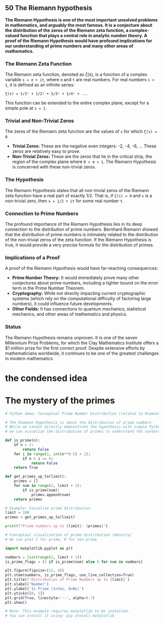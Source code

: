 ## 50 The Riemann hypothesis

**The Riemann Hypothesis is one of the most important unsolved problems in mathematics, and arguably the most famous. It is a conjecture about the distribution of the zeros of the Riemann zeta function, a complex-valued function that plays a central role in analytic number theory. A proof of the Riemann Hypothesis would have profound implications for our understanding of prime numbers and many other areas of mathematics.**

### The Riemann Zeta Function

The Riemann zeta function, denoted as ζ(s), is a function of a complex variable `s = σ + it`, where `σ` and `t` are real numbers. For real numbers `s > 1`, it is defined as an infinite series:

`ζ(s) = 1/1ˢ + 1/2ˢ + 1/3ˢ + 1/4ˢ + ...`

This function can be extended to the entire complex plane, except for a simple pole at `s = 1`.

### Trivial and Non-Trivial Zeros

The zeros of the Riemann zeta function are the values of `s` for which `ζ(s) = 0`.

*   **Trivial Zeros:** These are the negative even integers: -2, -4, -6, ... These zeros are relatively easy to prove.
*   **Non-Trivial Zeros:** These are the zeros that lie in the critical strip, the region of the complex plane where `0 < σ < 1`. The Riemann Hypothesis is concerned with these non-trivial zeros.

### The Hypothesis

The Riemann Hypothesis states that all non-trivial zeros of the Riemann zeta function have a real part of exactly 1/2. That is, if `ζ(s) = 0` and `s` is a non-trivial zero, then `s = 1/2 + it` for some real number `t`.

### Connection to Prime Numbers

The profound importance of the Riemann Hypothesis lies in its deep connection to the distribution of prime numbers. Bernhard Riemann showed that the distribution of prime numbers is intimately related to the distribution of the non-trivial zeros of the zeta function. If the Riemann Hypothesis is true, it would provide a very precise formula for the distribution of primes.

### Implications of a Proof

A proof of the Riemann Hypothesis would have far-reaching consequences:

*   **Prime Number Theory:** It would immediately prove many other conjectures about prime numbers, including a tighter bound on the error term in the Prime Number Theorem.
*   **Cryptography:** While not directly impacting current cryptographic systems (which rely on the computational difficulty of factoring large numbers), it could influence future developments.
*   **Other Fields:** It has connections to quantum mechanics, statistical mechanics, and other areas of mathematics and physics.

### Status

The Riemann Hypothesis remains unproven. It is one of the seven Millennium Prize Problems, for which the Clay Mathematics Institute offers a $1 million prize for the first correct proof. Despite extensive efforts by mathematicians worldwide, it continues to be one of the greatest challenges in modern mathematics.

# the condensed idea

# The mystery of the primes

```python
# Python demo: Conceptual Prime Number Distribution (related to Riemann Hypothesis)

# The Riemann Hypothesis is about the distribution of prime numbers.
# While we cannot directly demonstrate the hypothesis with simple Python code,
# we can visualize the distribution of primes to understand the context.

def is_prime(n):
    if n < 2:
        return False
    for i in range(2, int(n**0.5) + 1):
        if n % i == 0:
            return False
    return True

def get_primes_up_to(limit):
    primes = []
    for num in range(2, limit + 1):
        if is_prime(num):
            primes.append(num)
    return primes

# Example: Visualize prime distribution
limit = 100
primes = get_primes_up_to(limit)

print(f"Prime numbers up to {limit}: {primes}")

# Conceptual visualization of prime distribution (density)
# We can plot 1 for prime, 0 for non-prime

import matplotlib.pyplot as plt

numbers = list(range(2, limit + 1))
is_prime_flags = [1 if is_prime(num) else 0 for num in numbers]

plt.figure(figsize=(12, 4))
plt.stem(numbers, is_prime_flags, use_line_collection=True)
plt.title(f'Distribution of Prime Numbers up to {limit}')
plt.xlabel('Number')
plt.ylabel('Is Prime (1=Yes, 0=No)')
plt.yticks([0, 1])
plt.grid(True, linestyle='--', alpha=0.7)
plt.show()

# Note: This example requires matplotlib to be installed.
# You can install it using: pip install matplotlib
```